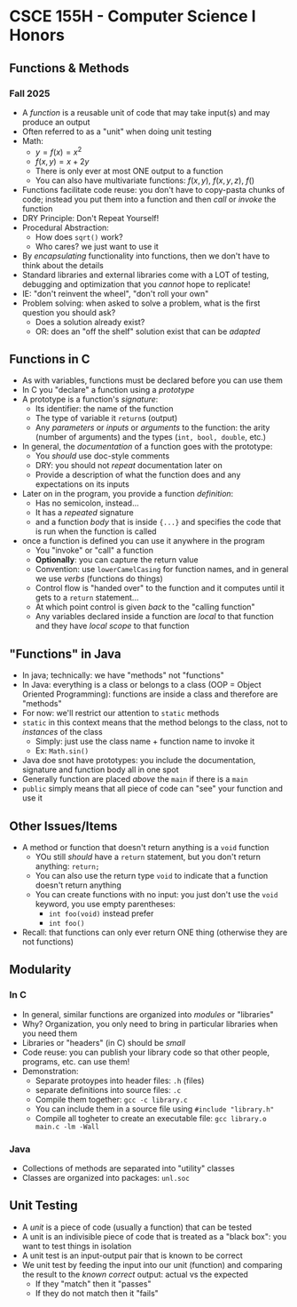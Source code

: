 
# CSCE 155H - Computer Science I Honors
## Functions & Methods
### Fall 2025

* A *function* is a reusable unit of code that may take input(s) and may produce an output
* Often referred to as a "unit" when doing unit testing
* Math:
  * $y = f(x) = x^2$
  * $f(x,y) = x + 2y$
  * There is only ever at most ONE output to a function
  * You can also have multivariate functions: $f(x, y)$, $f(x, y, z)$, $f()$
* Functions facilitate code reuse: you don't have to copy-pasta chunks of code; instead you put them into a function and then *call* or *invoke* the function
* DRY Principle: Don't Repeat Yourself!
* Procedural Abstraction:
  * How does `sqrt()` work?
  * Who cares?  we just want to use it
* By *encapsulating* functionality into functions, then we don't have to think about the details
* Standard libraries and external libraries come with a LOT of testing, debugging and optimization that you *cannot* hope to replicate!
* IE: "don't reinvent the wheel", "don't roll your own"
* Problem solving: when asked to solve a problem, what is the first question you should ask?
  * Does a solution already exist?
  * OR: does an "off the shelf" solution exist that can be *adapted*

## Functions in C

* As with variables, functions must be declared before you can use them
* In C you "declare" a function using a *prototype*
* A prototype is a function's *signature*:
  * Its identifier: the name of the function
  * The type of variable it `return`s (output)
  * Any *parameters* or *inputs* or *arguments* to the function: the arity (number of arguments) and the types (`int, bool, double`, etc.)
* In general, the *documentation* of a function goes with the prototype:
  * You *should* use doc-style comments
  * DRY: you should not *repeat* documentation later on
  * Provide a description of what the function does and any expectations on its inputs
* Later on in the program, you provide a function *definition*:
  * Has no semicolon, instead...
  * It has a *repeated* signature
  * and a function *body* that is inside `{...}` and specifies the code that is run when the function is called
* once a function is defined you can use it anywhere in the program
  * You "invoke" or "call" a function
  * **Optionally**: you can capture the return value
  * Convention: use `lowerCamelCasing` for function names, and in general we use *verbs* (functions do things)
  * Control flow is "handed over" to the function and it computes until it gets to a `return` statement...
  * At which point control is given *back* to the "calling function"
  * Any variables declared inside a function are *local* to that function and they have *local scope* to that function

## "Functions" in Java

* In java; technically: we have "methods" not "functions"
* In Java: everything is a class or belongs to a class (OOP = Object Oriented Programming): functions are inside a class and therefore are "methods"
* For now: we'll restrict our attention to `static` methods
* `static` in this context means that the method belongs to the class, not to *instances* of the class
  * Simply: just use the class name + function name to invoke it
  * Ex: `Math.sin()`
* Java doe snot have prototypes: you include the documentation, signature and function body all in one spot
* Generally function are placed *above* the `main` if there is a `main`
* `public` simply means that all piece of code can "see" your function and use it

## Other Issues/Items

* A method or function that doesn't return anything is a `void` function
  * YOu still *should* have a `return` statement, but you don't return anything: `return;`
  * You can also use the return type `void` to indicate that a function doesn't return anything
  * You can create functions with no input: you just don't use the `void` keyword, you use empty parentheses:
    * `int foo(void)` instead prefer
    * `int foo()`
* Recall: that functions can only ever return ONE thing (otherwise they are not functions)

## Modularity

### In C

* In general, similar functions are organized into *modules* or "libraries"
* Why?  Organization, you only need to bring in particular libraries when you need them
* Libraries or "headers" (in C) should be *small*
* Code reuse: you can publish your library code so that other people, programs, etc. can use them!
* Demonstration:
  * Separate protoypes into header files: `.h` (files)
  * separate definitions into source files: `.c`
  * Compile them together: `gcc -c library.c`
  * You can include them in a source file using `#include "library.h"`
  * Compile all togheter to create an executable file: `gcc library.o main.c -lm -Wall`

### Java

* Collections of methods are separated into "utility" classes
* Classes are organized into packages: `unl.soc`

## Unit Testing

* A *unit* is a piece of code (usually a function) that can be tested
* A unit is an indivisible piece of code that is treated as a "black box": you want to test things in isolation
* A unit test is an input-output pair that is known to be correct
* We unit test by feeding the input into our unit (function) and comparing the result to the *known correct* output: actual vs the expected
  * If they "match" then it "passes"
  * If they do not match then it "fails"


```text
















```
